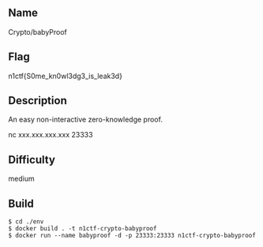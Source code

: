 ## Name

Crypto/babyProof

## Flag

n1ctf{S0me_kn0wl3dg3_is_leak3d}

## Description

An easy non-interactive zero-knowledge proof.

nc xxx.xxx.xxx.xxx 23333

## Difficulty

medium

## Build

```shell
$ cd ./env
$ docker build . -t n1ctf-crypto-babyproof
$ docker run --name babyproof -d -p 23333:23333 n1ctf-crypto-babyproof
```



